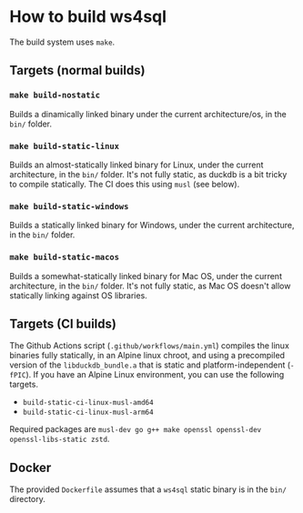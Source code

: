 # How to build ws4sql

The build system uses `make`.

## Targets (normal builds)

### `make build-nostatic`

Builds a dinamically linked binary under the current architecture/os, in the `bin/` folder.

### `make build-static-linux`

Builds an almost-statically linked binary for Linux, under the current architecture, in the `bin/` folder.
It's not fully static, as duckdb is a bit tricky to compile statically. The CI does this using `musl` (see
below).

### `make build-static-windows`

Builds a statically linked binary for Windows, under the current architecture, in the `bin/` folder.

### `make build-static-macos`

Builds a somewhat-statically linked binary for Mac OS, under the current architecture, in the `bin/` folder.
It's not fully static, as Mac OS doesn't allow statically linking against OS libraries.

## Targets (CI builds)

The Github Actions script (`.github/workflows/main.yml`) compiles the linux binaries fully statically,
in an Alpine linux chroot, and using a precompiled version of the `libduckdb_bundle.a` that is static and
platform-independent (`-fPIC`). If you have an Alpine Linux environment, you can use the following targets.

- `build-static-ci-linux-musl-amd64`
- `build-static-ci-linux-musl-arm64`

Required packages are `musl-dev go g++ make openssl openssl-dev openssl-libs-static zstd`.

## Docker

The provided `Dockerfile` assumes that a `ws4sql` static binary is in the `bin/` directory.
